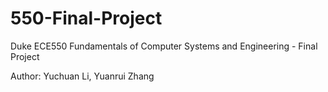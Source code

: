 # 550-Final-Project
Duke ECE550 Fundamentals of Computer Systems and Engineering - Final Project

Author: Yuchuan Li, Yuanrui Zhang
